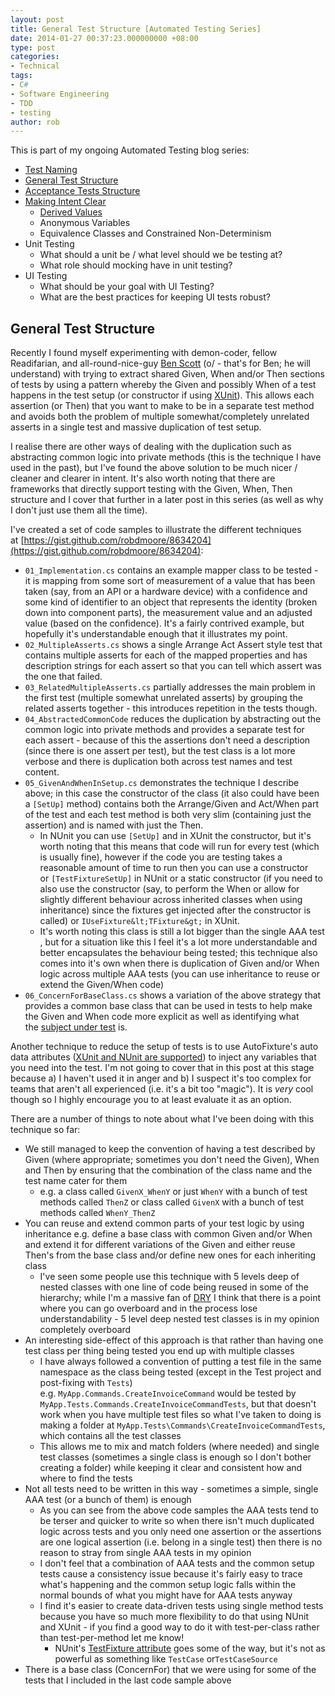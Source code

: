 ```yaml
---
layout: post
title: General Test Structure [Automated Testing Series]
date: 2014-01-27 00:37:23.000000000 +08:00
type: post
categories:
- Technical
tags:
- C#
- Software Engineering
- TDD
- testing
author: rob
---
```



This is part of my ongoing Automated Testing blog series:


- [Test Naming](http://robdmoore.id.au/blog/2014/01/23/test-naming-automated-testing-series/)
- [General Test Structure](http://robdmoore.id.au/blog/2014/01/27/general-test-structure-automated-testing-series/)
- [Acceptance Tests Structure](http://robdmoore.id.au/blog/2014/01/27/acceptance-tests-structure-automated-testing-series/)
- [Making Intent Clear](http://robdmoore.id.au/blog/2014/02/23/making-intent-clear-derived-values-automated-testing-series/)
  - [Derived Values](http://robdmoore.id.au/blog/2014/02/23/making-intent-clear-derived-values-automated-testing-series/)
  - Anonymous Variables
  - Equivalence Classes and Constrained Non-Determinism
- Unit Testing
  - What should a unit be / what level should we be testing at?
  - What role should mocking have in unit testing?
- UI Testing
  - What should be your goal with UI Testing?
  - What are the best practices for keeping UI tests robust?


## General Test Structure


Recently I found myself experimenting with demon-coder, fellow Readifarian, and all-round-nice-guy [Ben Scott](http://bendetat.com/) (o/ - that's for Ben; he will understand) with trying to extract shared Given, When and/or Then sections of tests by using a pattern whereby the Given and possibly When of a test happens in the test setup (or constructor if using [XUnit](http://xunit.codeplex.com/)). This allows each assertion (or Then) that you want to make to be in a separate test method and avoids both the problem of multiple somewhat/completely unrelated asserts in a single test and massive duplication of test setup.



I realise there are other ways of dealing with the duplication such as abstracting common logic into private methods (this is the technique I have used in the past), but I've found the above solution to be much nicer / cleaner and clearer in intent. It's also worth noting that there are frameworks that directly support testing with the Given, When, Then structure and I cover that further in a later post in this series (as well as why I don't just use them all the time).



I've created a set of code samples to illustrate the different techniques at [https://gist.github.com/robdmoore/8634204](https://gist.github.com/robdmoore/8634204):


- `01_Implementation.cs` contains an example mapper class to be tested - it is mapping from some sort of measurement of a value that has been taken (say, from an API or a hardware device) with a confidence and some kind of identifier to an object that represents the identity (broken down into component parts), the measurement value and an adjusted value (based on the confidence). It's a fairly contrived example, but hopefully it's understandable enough that it illustrates my point.
- `02_MultipleAsserts.cs` shows a single Arrange Act Assert style test that contains multiple asserts for each of the mapped properties and has description strings for each assert so that you can tell which assert was the one that failed.
- `03_RelatedMultipleAsserts.cs` partially addresses the main problem in the first test (multiple somewhat unrelated asserts) by grouping the related asserts together - this introduces repetition in the tests though.
- `04_AbstractedCommonCode` reduces the duplication by abstracting out the common logic into private methods and provides a separate test for each assert - because of this the assertions don't need a description (since there is one assert per test), but the test class is a lot more verbose and there is duplication both across test names and test content.
- `05_GivenAndWhenInSetup.cs` demonstrates the technique I describe above; in this case the constructor of the class (it also could have been a `[SetUp]` method) contains both the Arrange/Given and Act/When part of the test and each test method is both very slim (containing just the assertion) and is named with just the Then.
  - In NUnit you can use `[SetUp]` and in XUnit the constructor, but it's worth noting that this means that code will run for every test (which is usually fine), however if the code you are testing takes a reasonable amount of time to run then you can use a constructor or `[TestFixtureSetUp]` in NUnit or a static constructor (if you need to also use the constructor (say, to perform the When or allow for slightly different behaviour across inherited classes when using inheritance) since the fixtures get injected after the constructor is called) or `IUseFixture&lt;TFixture&gt;` in XUnit.
  - It's worth noting this class is still a lot bigger than the single AAA test , but for a situation like this I feel it's a lot more understandable and better encapsulates the behaviour being tested; this technique also comes into it's own when there is duplication of Given and/or When logic across multiple AAA tests (you can use inheritance to reuse or extend the Given/When code)
- `06_ConcernForBaseClass.cs` shows a variation of the above strategy that provides a common base class that can be used in tests to help make the Given and When code more explicit as well as identifying what the [subject under test](http://xunitpatterns.com/SUT.html) is.



Another technique to reduce the setup of tests is to use AutoFixture's auto data attributes ([XUnit and NUnit are supported](https://github.com/AutoFixture/AutoFixture)) to inject any variables that you need into the test. I'm not going to cover that in this post at this stage because a) I haven't used it in anger and b) I suspect it's too complex for teams that aren't all experienced (i.e. it's a bit too "magic"). It is *very* cool though so I highly encourage you to at least evaluate it as an option.



There are a number of things to note about what I've been doing with this technique so far:


- We still managed to keep the convention of having a test described by Given (where appropriate; sometimes you don't need the Given), When and Then by ensuring that the combination of the class name and the test name cater for them
  - e.g. a class called `GivenX_WhenY` or just `WhenY` with a bunch of test methods called `ThenZ` or class called `GivenX` with a bunch of test methods called `WhenY_ThenZ`
- You can reuse and extend common parts of your test logic by using inheritance e.g. define a base class with common Given and/or When and extend it for different variations of the Given and either reuse Then's from the base class and/or define new ones for each inheriting class
  - I've seen some people use this technique with 5 levels deep of nested classes with one line of code being reused in some of the hierarchy; while I'm a massive fan of [DRY](http://en.wikipedia.org/wiki/Don't_repeat_yourself) I think that there is a point where you can go overboard and in the process lose understandability - 5 level deep nested test classes is in my opinion completely overboard
- An interesting side-effect of this approach is that rather than having one test class per thing being tested you end up with multiple classes
  - I have always followed a convention of putting a test file in the same namespace as the class being tested (except in the Test project and post-fixing with `Tests`) e.g. `MyApp.Commands.CreateInvoiceCommand` would be tested by `MyApp.Tests.Commands.CreateInvoiceCommandTests`, but that doesn't work when you have multiple test files so what I've taken to doing is making a folder at `MyApp.Tests\Commands\CreateInvoiceCommandTests`, which contains all the test classes
  - This allows me to mix and match folders (where needed) and single test classes (sometimes a single class is enough so I don't bother creating a folder) while keeping it clear and consistent how and where to find the tests
- Not all tests need to be written in this way - sometimes a simple, single AAA test (or a bunch of them) is enough
  - As you can see from the above code samples the AAA tests tend to be terser and quicker to write so when there isn't much duplicated logic across tests and you only need one assertion or the assertions are one logical assertion (i.e. belong in a single test) then there is no reason to stray from single AAA tests in my opinion
  - I don't feel that a combination of AAA tests and the common setup tests cause a consistency issue because it's fairly easy to trace what's happening and the common setup logic falls within the normal bounds of what you might have for AAA tests anyway
  - I find it's easier to create data-driven tests using single method tests because you have so much more flexibility to do that using NUnit and XUnit - if you find a good way to do it with test-per-class rather than test-per-method let me know!
    - NUnit's [TestFixture attribute](http://www.nunit.org/index.php?p=testFixture&amp;r=2.6.3) goes some of the way, but it's not as powerful as something like `TestCase` or`TestCaseSource`
- There is a base class (ConcernFor) that we were using for some of the tests that I included in the last code sample above

